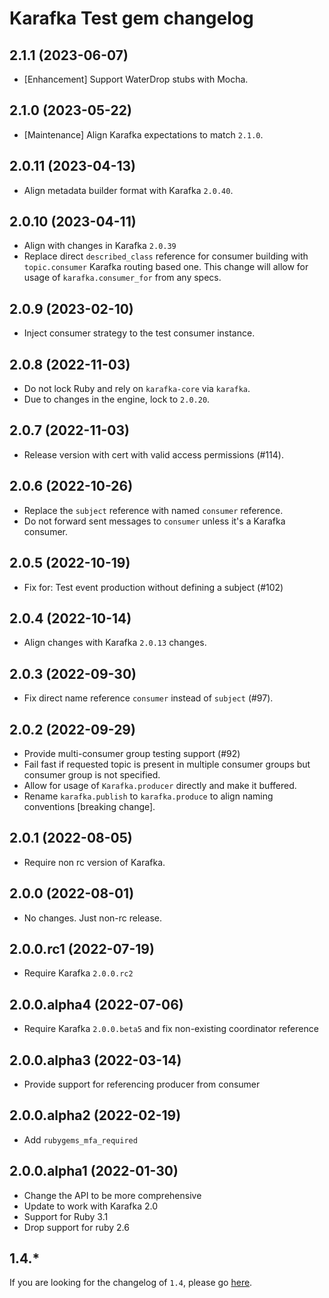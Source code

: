 # Karafka Test gem changelog

## 2.1.1 (2023-06-07)
- [Enhancement] Support WaterDrop stubs with Mocha.

## 2.1.0 (2023-05-22)
- [Maintenance] Align Karafka expectations to match `2.1.0`.

## 2.0.11 (2023-04-13)
- Align metadata builder format with Karafka `2.0.40`.

## 2.0.10 (2023-04-11)
- Align with changes in Karafka `2.0.39`
- Replace direct `described_class` reference for consumer building with `topic.consumer` Karafka routing based one. This change will allow for usage of `karafka.consumer_for` from any specs.

## 2.0.9 (2023-02-10)
- Inject consumer strategy to the test consumer instance.

## 2.0.8 (2022-11-03)
- Do not lock Ruby and rely on `karafka-core` via `karafka`.
- Due to changes in the engine, lock to `2.0.20`.

## 2.0.7 (2022-11-03)
- Release version with cert with valid access permissions (#114).

## 2.0.6 (2022-10-26)
- Replace the `subject` reference with named `consumer` reference.
- Do not forward sent messages to `consumer` unless it's a Karafka consumer.

## 2.0.5 (2022-10-19)
- Fix for: Test event production without defining a subject (#102)

## 2.0.4 (2022-10-14)
- Align changes with Karafka `2.0.13` changes.

## 2.0.3 (2022-09-30)
- Fix direct name reference `consumer` instead of `subject` (#97).

## 2.0.2 (2022-09-29)
- Provide multi-consumer group testing support (#92)
- Fail fast if requested topic is present in multiple consumer groups but consumer group is not specified.
- Allow for usage of `Karafka.producer` directly and make it buffered.
- Rename `karafka.publish` to `karafka.produce` to align naming conventions [breaking change].

## 2.0.1 (2022-08-05)
- Require non rc version of Karafka.

## 2.0.0 (2022-08-01)
- No changes. Just non-rc release.

## 2.0.0.rc1 (2022-07-19)
- Require Karafka `2.0.0.rc2`

## 2.0.0.alpha4 (2022-07-06)
- Require Karafka `2.0.0.beta5` and fix non-existing coordinator reference

## 2.0.0.alpha3 (2022-03-14)
- Provide support for referencing producer from consumer

## 2.0.0.alpha2 (2022-02-19)
- Add `rubygems_mfa_required`

## 2.0.0.alpha1 (2022-01-30)
- Change the API to be more comprehensive
- Update to work with Karafka 2.0
- Support for Ruby 3.1
- Drop support for ruby 2.6

## 1.4.*

If you are looking for the changelog of `1.4`, please go [here](https://github.com/karafka/testing/blob/1.4/CHANGELOG.md).
